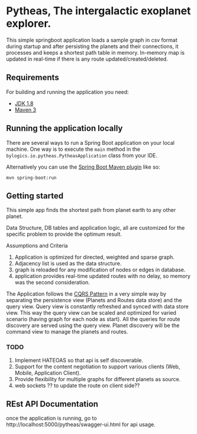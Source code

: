 # Pytheas, The intergalactic exoplanet explorer.
This simple springboot application loads a sample graph in csv format during startup and after persisting
the planets and their connections, it processes and keeps a shortest path table in memory.
In-memory map is updated in real-time if there is any route updated/created/deleted.

## Requirements
For building and running the application you need:

- [JDK 1.8](http://www.oracle.com/technetwork/java/javase/downloads/jdk8-downloads-2133151.html)
- [Maven 3](https://maven.apache.org)

## Running the application locally

There are several ways to run a Spring Boot application on your local machine. One way is to execute the `main` method in the `bylogics.io.pytheas.PytheasApplication` class from your IDE.

Alternatively you can use the [Spring Boot Maven plugin](https://docs.spring.io/spring-boot/docs/current/reference/html/build-tool-plugins-maven-plugin.html) like so:

```shell
mvn spring-boot:run
```

## Getting started
This simple app finds the shortest path from planet earth to any other planet.

Data Structure, DB tables and application logic, all are customized for the specific problem to provide the optimum result.

Assumptions and Criteria

1. Application is optimized for directed, weighted and sparse graph.
2. Adjacency list is used as the data structure.
3. graph is reloaded for any modification of nodes or edges in database.
4. application provides real-time updated routes with no delay, so memory was the second consideration.

The Application follows the [CQRS Pattern](https://martinfowler.com/bliki/CQRS.html) in a very simple way by separating the persistence view (Planets and Routes data store) and the query view. 
Query view is constantly refreshed and synced with data store view. This way the query view can be scaled and optimized for varied scenario (having graph for each node as start).
All the queries for route discovery are served using the query view.
Planet discovery will be the command view to manage the planets and routes.

### TODO
1. Implement HATEOAS so that api is self discoverable.
2. Support for the content negotiation to support various clients (Web, Mobile, Application Client).
3. Provide flexibility for multiple graphs for different planets as source.
4. web sockets ?? to update the route on client side??

## REst API Documentation
once the application is running,
go to http://localhost:5000/pytheas/swagger-ui.html for api usage.

 
